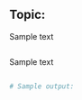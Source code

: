## Topic:  

Sample text

```python


```

Sample text

```python

```

```python
# Sample output:

```
